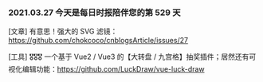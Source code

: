 ### 2021.03.27 今天是每日时报陪伴您的第 529 天

[文章] 有意思！强大的 SVG 滤镜：<https://github.com/chokcoco/cnblogsArticle/issues/27>

[工具] 🎖🎖🎖 一个基于 Vue2 / Vue3 的【大转盘 / 九宫格】抽奖插件；居然还有可视化编辑功能：<https://github.com/LuckDraw/vue-luck-draw>
